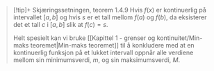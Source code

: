 > [!tip]+ Skjæringssetningen, teorem 1.4.9
> Hvis $f(x)$ er kontinuerlig på intervallet $\left[ a,b \right]$ og hvis $s$ er et tall mellom $f(a)$ og $f(b)$, da eksisterer det et tall $c$ i $[a,b]$ slik at $f(c) = s$.
> 
> Helt spesielt kan vi bruke [[Kapittel 1 - grenser og kontinuitet/Min-maks teoremet|Min-maks teoremet]] til å konkludere med at en kontinuerlig funksjon på et lukket intervall oppnår alle verdiene mellom sin minimumsverdi, $m$, og sin maksimumsverdi, $M$. 
